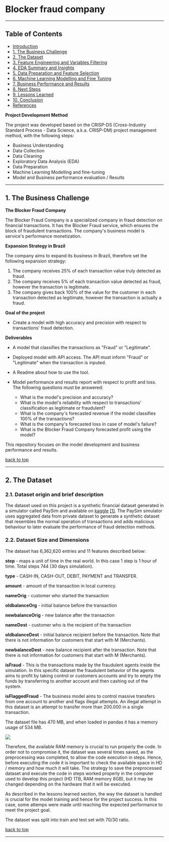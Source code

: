 # Blocker fraud company



---

## Table of Contents
- [Introduction](#introduction)
- [1. The Business Challenge](#1-the-business-challenge)
- [2. The Dataset](#2-the-dataset)
- [3. Feature Engineering and Variables Filtering](#3-feature-engineering-and-variables-filtering)
- [4. EDA Summary and Insights](#4-eda-summary-and-insights)
- [5. Data Preparation and Feature Selection](#5-data-preparation-and-feature-selection)
- [6. Machine Learning Modelling and Fine Tuning](#6-machine-learning-modelling-and-fine-tuning)
- [7. Business Performance and Results](#7-business-performance-and-results)
- [8. Next Steps](#8-next-steps)
- [9. Lessons Learned](#9-lessons-learned)
- [10. Conclusion](#10-conclusion)
- [References](#references)

**Project Development Method**

The project was developed based on the CRISP-DS (Cross-Industry Standard Process - Data Science, a.k.a. CRISP-DM) project management method, with the following steps:

- Business Understanding
- Data Collection
- Data Cleaning
- Exploratory Data Analysis (EDA)
- Data Preparation
- Machine Learning Modelling and fine-tuning
- Model and Business performance evaluation / Results

---

## 1. The Business Challenge

**The Blocker Fraud Company**

The Blocker Fraud Company is a specialized company in fraud detection on financial transactions. It has the Blocker Fraud service, which ensures the block of fraudulent transactions. The company's business model is service's performance monetization.

**Expansion Strategy in Brazil**

The company aims to expand its business in Brazil, therefore set the following expansion strategy:

1. The company receives 25% of each transaction value truly detected as fraud.
2. The company receives 5% of each transaction value detected as fraud, however the transaction is legitimate.
3. The company gives back 100% of the value for the customer in each transaction detected as legitimate, however the transaction is actually a fraud.

**Goal of the project**

- Create a model with high accuracy and precision with respect to transactions' fraud detection.

**Deliverables**

- A model that classifies the transactions as "Fraud" or "Legitimate".
- Deployed model with API access. The API must inform "Fraud" or "Legitimate" when the transaction is inputed.
- A Readme about how to use the tool.
- Model performance and results report with respect to profit and loss. The following questions must be answered:

    - What is the model's precision and accuracy?
    - What is the model's reliability with respect to transactions' classification as legitimate or fraudulent?
    - What is the company's forecasted revenue if the model classifies 100% of the transactions?
    - What is the company's forecasted loss in case of model's failure?
    - What is the Blocker Fraud Company forecasted profit using the model?


This repository focuses on the model development and business performance and results.

[back to top](#table-of-contents)

---

## 2. The Dataset
### 2.1. Dataset origin and brief description
The dataset used on this project is a synthetic financial dataset generated in a simulator called PaySim and available on [kaggle](https://www.kaggle.com/ntnu-testimon/paysim1) [[1]](#references). The PaySim simulator uses aggregated data from private dataset to generate a synthetic dataset that resembles the normal operation of transactions and adds malicious behaviour to later evaluate the performance of fraud detection methods.

### 2.2. Dataset Size and Dimensions
The dataset has 6,362,620 entries and 11 features described below:

**step** - maps a unit of time in the real world. In this case 1 step is 1 hour of time. Total steps 744 (30 days simulation).

**type** - CASH-IN, CASH-OUT, DEBIT, PAYMENT and TRANSFER.

**amount** - amount of the transaction in local currency.

**nameOrig** - customer who started the transaction

**oldbalanceOrg** - initial balance before the transaction

**newbalanceOrig** - new balance after the transaction

**nameDest** - customer who is the recipient of the transaction

**oldbalanceDest** - initial balance recipient before the transaction. Note that there is not information for customers that start with M (Merchants).

**newbalanceDest** - new balance recipient after the transaction. Note that there is not information for customers that start with M (Merchants).

**isFraud** - This is the transactions made by the fraudulent agents inside the simulation. In this specific dataset the fraudulent behavior of the agents aims to profit by taking control or customers accounts and try to empty the funds by transferring to another account and then cashing out of the system.

**isFlaggedFraud** - The business model aims to control massive transfers from one account to another and flags illegal attempts. An illegal attempt in this dataset is an attempt to transfer more than 200.000 in a single transaction.

The dataset file has 470 MB, and when loaded in pandas it has a memory usage of 534 MB. 

![](images/02_data_info.png)

Therefore, the available RAM memory is crucial to run properly the code. In order not to compromise it, the dataset was several times saved, as the preprocessing was completed, to allow the code execution in steps. Hence, before executing the code it is important to check the available space in HD / memory and how much it will take. The strategy to save the preprocessed dataset and execute the code in steps worked properly in the computer used to develop this project (HD 1TB, RAM memory 8GB), but it may be changed depending on the hardware that it will be executed.

As described in the lessons learned section, the way the dataset is handled is crucial for the model training and hence for the project success. In this case, some attemps were made until reaching the expected performance to meet the project goal.

The dataset was split into train and test set with 70/30 ratio.

[back to top](#table-of-contents)

---





